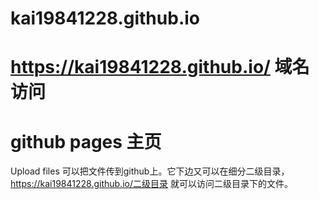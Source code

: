 # kai19841228.github.io
# https://kai19841228.github.io/ 域名访问
# github pages 主页
Upload files 可以把文件传到github上。它下边又可以在细分二级目录，https://kai19841228.github.io/二级目录 就可以访问二级目录下的文件。
